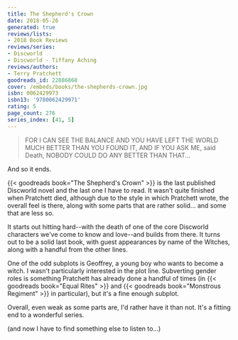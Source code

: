 ```yaml
---
title: The Shepherd's Crown
date: 2018-05-26
generated: true
reviews/lists:
- 2018 Book Reviews
reviews/series:
- Discworld
- Discworld - Tiffany Aching
reviews/authors:
- Terry Pratchett
goodreads_id: 22886868
cover: /embeds/books/the-shepherds-crown.jpg
isbn: 0062429973
isbn13: '9780062429971'
rating: 5
page_count: 276
series_index: [41, 5]
---
```

> FOR I CAN SEE THE BALANCE AND YOU HAVE LEFT THE WORLD MUCH BETTER THAN YOU FOUND IT, AND IF YOU ASK ME, said Death, NOBODY COULD DO ANY BETTER THAN THAT...

And so it ends.  

<!--more-->

{{< goodreads book="The Shepherd's Crown" >}} is the last published Discworld novel and the last one I have to read. It wasn't quite finished when Pratchett died, although due to the style in which Pratchett wrote, the overall feel is there, along with some parts that are rather solid... and some that are less so.  

It starts out hitting hard--with the death of one of the core Discworld characters we've come to know and love--and builds from there. It turns out to be a solid last book, with guest appearances by name of the Witches, along with a handful from the other lines.  

One of the odd subplots is Geoffrey, a young boy who wants to become a witch. I wasn't particularly interested in the plot line. Subverting gender roles is something Pratchett has already done a handful of times (in   {{< goodreads book="Equal Rites" >}} and {{< goodreads book="Monstrous Regiment" >}} in particular), but it's a fine enough subplot.  

Overall, even weak as some parts are, I'd rather have it than not. It's a fitting end to a wonderful series.  

(and now I have to find something else to listen to...)